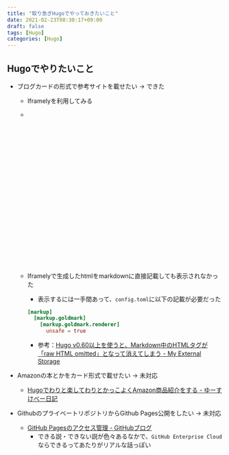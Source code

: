 ```yaml
---
title: "取り急ぎHugoでやっておきたいこと"
date: 2021-02-23T08:30:17+09:00
draft: false
tags: [Hugo]
categories: [Hugo]
---
```


## Hugoでやりたいこと
- ブログカードの形式で参考サイトを載せたい  → できた
    - Iframelyを利用してみる
    - <div class="iframely-embed"><div class="iframely-responsive" style="padding-bottom: 52.5%; padding-top: 120px;"><a href="https://qiita.com/peaceiris/items/399e56c75d249d312a3a" data-iframely-url="//cdn.iframe.ly/SuIAxHg"></a></div></div><script async src="//cdn.iframe.ly/embed.js" charset="utf-8"></script>
    - Iframelyで生成したhtmlをmarkdownに直接記載しても表示されなかった
      - 表示するには一手間あって、`config.toml`に以下の記載が必要だった
  
      ```markdown:config.toml
      [markup]
        [markup.goldmark]
          [markup.goldmark.renderer]
            unsafe = true 
      ```

      - 参考：[Hugo v0.60以上を使うと、Markdown中のHTMLタグが「raw HTML omitted」となって消えてしまう - My External Storage](https://budougumi0617.github.io/2020/03/10/hugo-render-raw-html/)

- Amazonの本とかをカード形式で載せたい → 未対応
    - [Hugoでわりと楽してわりとかっこよくAmazon商品紹介をする - ゆーすけべー日記](https://yusukebe.com/posts/2020/amazon-shortcode/)


- GithubのプライベートリポジトリからGithub Pages公開をしたい → 未対応
    - [GitHub Pagesのアクセス管理 - GitHubブログ](https://github.blog/jp/2021-01-25-access-control-for-github-page/)
        - できる説・できない説が色々あるなかで、`GitHub Enterprise Cloud`ならできるってあたりがリアルな話っぽい
